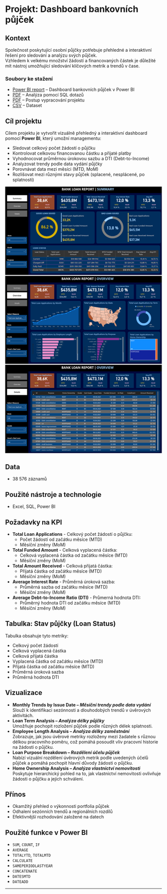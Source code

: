 #  Projekt: Dashboard bankovních půjček

## Kontext
Společnost poskytující osobní půjčky potřebuje přehledné a interaktivní řešení pro sledování a analýzu svých půjček.  
Vzhledem k velkému množství žádostí a financovaných částek je důležité mít nástroj umožňující sledování klíčových metrik a trendů v čase.

###  Soubory ke stažení
-  [Power BI report](Dashboard%20bankovních%20půjček.pbix) – Dashboard bankovních půjček v Power BI
-  [PDF](Dashboard%20bankovních%20půjček%20SQL%20dotazy.pdf) – Analýza pomocí SQL dotazů
-  [PDF](Dashboard%20bankovních%20půjček%20postup.pdf) – Postup vypracování projektu
-  [CSV](bank_loan_data.csv) – Dataset


## Cíl projektu
Cílem projektu je vytvořit vizuálně přehledný a interaktivní dashboard pomocí **Power BI**, který umožní managementu:
- Sledovat celkový počet žádostí o půjčku
- Kontrolovat celkovou financovanou částku a přijaté platby
- Vyhodnocovat průměrnou úrokovou sazbu a DTI (Debt-to-Income)
- Analyzovat trendy podle data vydání půjčky
- Porovnávat data mezi měsíci (MTD, MoM)
- Rozlišovat mezi různými stavy půjček (splacené, nesplácené, po splatnosti)

![Dashboard](bank01.png)
![Dashboard](bank02.png)
![Dashboard](bank03.png)


## Data
- 38 576 záznamů


## Použité nástroje a technologie
- Excel, SQL, Power BI


##  Požadavky na KPI
- **Total Loan Applications** - Celkový počet žádostí o půjčku:
  - Počet žádostí od začátku měsíce (MTD)
  - Měsíční změny (MoM)
- **Total Funded Amount** - Celková vyplacená částka:
  - Celková vyplacená částka od začátku měsíce (MTD)
  - Měsíční změny (MoM)
- **Total Amount Received** - Celková přijatá částka:
  - Přijatá částka od začátku měsíce (MTD)
  - Měsíční změny (MoM)
- **Average Interest Rate** - Průměrná úroková sazba:
  - Průměrná sazba od začátku měsíce (MTD)
  - Měsíční změny (MoM)
- **Average Debt-to-Income Ratio (DTI)** - Průmerná hodnota DTI:
  - Průměrný hodnota DTI od začátku měsíce (MTD)
  - Měsíční změny (MoM)



##  Tabulka: Stav půjčky (Loan Status)
Tabulka obsahuje tyto metriky:
- Celkový počet žádostí
- Celková vyplacená částka
- Celková přijatá částka
- Vyplacená částka od začátku měsíce (MTD)
- Přijatá částka od začátku měsíce (MTD)
- Průměrná úroková sazba
- Průměrná hodnota DTI



##  Vizualizace
- **Monthly Trends by Issue Date – _Měsíční trendy podle data vydání_**  
Slouží k identifikaci sezónnosti a dlouhodobých trendů v úvěrových aktivitách.
- **Loan Term Analysis – _Analýza délky půjčky_**  
Umožňuje pochopit rozložení půjček podle různých délek splatnosti.
- **Employee Length Analysis – _Analýza délky zaměstnání_**  
Zobrazuje, jak jsou úvěrové metriky rozloženy mezi žadatele s různou délkou pracovního poměru, což pomáhá posoudit vliv pracovní historie na žádosti o půjčku.
- **Loan Purpose Breakdown – _Rozdělení účelu půjček_**  
Nabízí vizuální rozdělení úvěrových metrik podle uvedených účelů půjček a pomáhá pochopit hlavní důvody žádosti o půjčku.
- **Home Ownership Analysis – _Analýza vlastnictví nemovitosti_**  
Poskytuje hierarchický pohled na to, jak vlastnictví nemovitosti ovlivňuje žádosti o půjčku a jejich schválení.




##  Přínos
- Okamžitý přehled o výkonnosti portfolia půjček
- Odhalení sezónních trendů a regionálních rozdílů
- Efektivnější rozhodování založené na datech



##  Použité funkce v Power BI
- `SUM`, `COUNT`, `IF`
- `AVERAGE`
- `TOTALYTD`, `TOTALMTD`
- `CALCULATE`
- `SAMEPERIODLASTYEAR`
- `CONCATENATE`
- `DATESMTD`
- `DATEADD`

---

